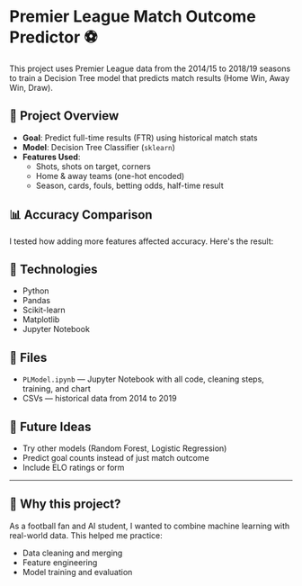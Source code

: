 # Premier League Match Outcome Predictor ⚽

This project uses Premier League data from the 2014/15 to 2018/19 seasons to train a Decision Tree model that predicts match results (Home Win, Away Win, Draw).

## 📌 Project Overview

- **Goal**: Predict full-time results (FTR) using historical match stats
- **Model**: Decision Tree Classifier (`sklearn`)
- **Features Used**:
  - Shots, shots on target, corners
  - Home & away teams (one-hot encoded)
  - Season, cards, fouls, betting odds, half-time result

## 📊 Accuracy Comparison

I tested how adding more features affected accuracy. Here's the result:



## 🔧 Technologies

- Python
- Pandas
- Scikit-learn
- Matplotlib
- Jupyter Notebook

## 📁 Files

- `PLModel.ipynb` — Jupyter Notebook with all code, cleaning steps, training, and chart
- CSVs — historical data from 2014 to 2019

## 🚀 Future Ideas

- Try other models (Random Forest, Logistic Regression)
- Predict goal counts instead of just match outcome
- Include ELO ratings or form

---

## 🤔 Why this project?

As a football fan and AI student, I wanted to combine machine learning with real-world data. This helped me practice:
- Data cleaning and merging
- Feature engineering
- Model training and evaluation

